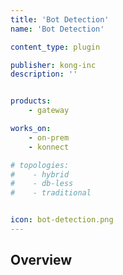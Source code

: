 ```yaml
---
title: 'Bot Detection'
name: 'Bot Detection'

content_type: plugin

publisher: kong-inc
description: ''


products:
    - gateway

works_on:
    - on-prem
    - konnect

# topologies:
#    - hybrid
#    - db-less
#    - traditional


icon: bot-detection.png
---
```


## Overview
